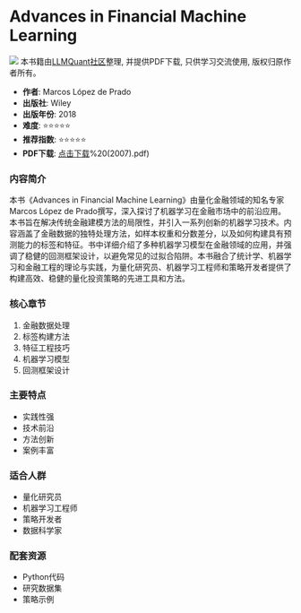 # Advances in Financial Machine Learning

![](https://fastly.jsdelivr.net/gh/bucketio/img3@main/2024/09/04/1725464231869-e0b2f727-2a0f-4270-bf6c-31ddc350426a.gif)
本书籍由[LLMQuant社区](https://llmquant.com/)整理, 并提供PDF下载, 只供学习交流使用, 版权归原作者所有。

- **作者**: Marcos López de Prado
- **出版社**: Wiley
- **出版年份**: 2018
- **难度**: ⭐⭐⭐⭐⭐
- **推荐指数**: ⭐⭐⭐⭐⭐
- **PDF下载**: [点击下载](https://quant-wiki.com/pdf/Statistical%2520Arbitrage_%2520Algorithmic%2520Trading%2520Insights%2520and%2520Techniques%2520%28Wiley%2520Finance.pdf)%20(2007).pdf)

### 内容简介

本书《Advances in Financial Machine Learning》由量化金融领域的知名专家Marcos López de Prado撰写，深入探讨了机器学习在金融市场中的前沿应用。本书旨在解决传统金融建模方法的局限性，并引入一系列创新的机器学习技术。内容涵盖了金融数据的独特处理方法，如样本权重和分数差分，以及如何构建具有预测能力的标签和特征。书中详细介绍了多种机器学习模型在金融领域的应用，并强调了稳健的回测框架设计，以避免常见的过拟合陷阱。本书融合了统计学、机器学习和金融工程的理论与实践，为量化研究员、机器学习工程师和策略开发者提供了构建高效、稳健的量化投资策略的先进工具和方法。

### 核心章节

1. 金融数据处理
2. 标签构建方法
3. 特征工程技巧
4. 机器学习模型
5. 回测框架设计

### 主要特点

- 实践性强
- 技术前沿
- 方法创新
- 案例丰富

### 适合人群

- 量化研究员
- 机器学习工程师
- 策略开发者
- 数据科学家

### 配套资源

- Python代码
- 研究数据集
- 策略示例
